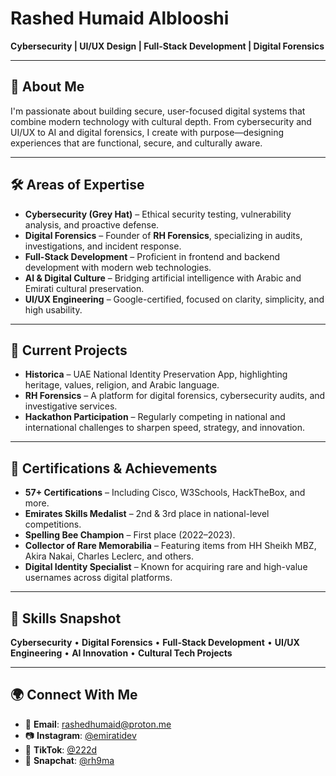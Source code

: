 # **Rashed Humaid Alblooshi**  
**Cybersecurity | UI/UX Design | Full-Stack Development | Digital Forensics**

---

## **🚀 About Me**  
I'm passionate about building secure, user-focused digital systems that combine modern technology with cultural depth. From cybersecurity and UI/UX to AI and digital forensics, I create with purpose—designing experiences that are functional, secure, and culturally aware.

---

## **🛠️ Areas of Expertise**  
- **Cybersecurity (Grey Hat)** – Ethical security testing, vulnerability analysis, and proactive defense.  
- **Digital Forensics** – Founder of **RH Forensics**, specializing in audits, investigations, and incident response.  
- **Full-Stack Development** – Proficient in frontend and backend development with modern web technologies.  
- **AI & Digital Culture** – Bridging artificial intelligence with Arabic and Emirati cultural preservation.  
- **UI/UX Engineering** – Google-certified, focused on clarity, simplicity, and high usability.

---

## **📂 Current Projects**  
- **Historica** – UAE National Identity Preservation App, highlighting heritage, values, religion, and Arabic language.  
- **RH Forensics** – A platform for digital forensics, cybersecurity audits, and investigative services.  
- **Hackathon Participation** – Regularly competing in national and international challenges to sharpen speed, strategy, and innovation.

---

## **🏅 Certifications & Achievements**  
- **57+ Certifications** – Including Cisco, W3Schools, HackTheBox, and more.  
- **Emirates Skills Medalist** – 2nd & 3rd place in national-level competitions.  
- **Spelling Bee Champion** – First place (2022–2023).  
- **Collector of Rare Memorabilia** – Featuring items from HH Sheikh MBZ, Akira Nakai, Charles Leclerc, and others.  
- **Digital Identity Specialist** – Known for acquiring rare and high-value usernames across digital platforms.

---
## **🧠 Skills Snapshot**  
**Cybersecurity** • **Digital Forensics** • **Full-Stack Development** • **UI/UX Engineering** • **AI Innovation** • **Cultural Tech Projects**

---

## **🌍 Connect With Me**  
- 📧 **Email**: [rashedhumaid@proton.me](mailto:rashedhumaid@proton.me)  
- 📷 **Instagram**: [@emiratidev](https://instagram.com/emiratidev)  
- 🎥 **TikTok**: [@222d](https://tiktok.com/@222d)  
- 👻 **Snapchat**: [@rh9ma](https://snapchat.com/add/rh9ma)

